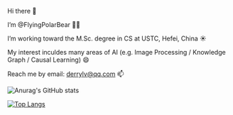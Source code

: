Hi there 👋

I’m  @FlyingPolarBear 🐻‍❄ 

I’m working toward the M.Sc. degree in CS at USTC, Hefei, China ☀️

My interest inculdes many areas of AI (e.g. Image Processing / Knowledge Graph / Causal Learning) 😄

Reach me by email: derrylv@qq.com 📫

![Anurag's GitHub stats](https://github-readme-stats.vercel.app/api?username=flyingpolarbear&show_icons=true&hide=contribs,prs)

[![Top Langs](https://github-readme-stats.vercel.app/api/top-langs/?username=flyingpolarbear&layout=compact)](https://github.com/anuraghazra/github-readme-stats)

<!---
FlyingPolarBear/FlyingPolarBear is a ✨ special ✨ repository because its `README.md` (this file) appears on your GitHub profile.
You can click the Preview link to take a look at your changes.
--->
